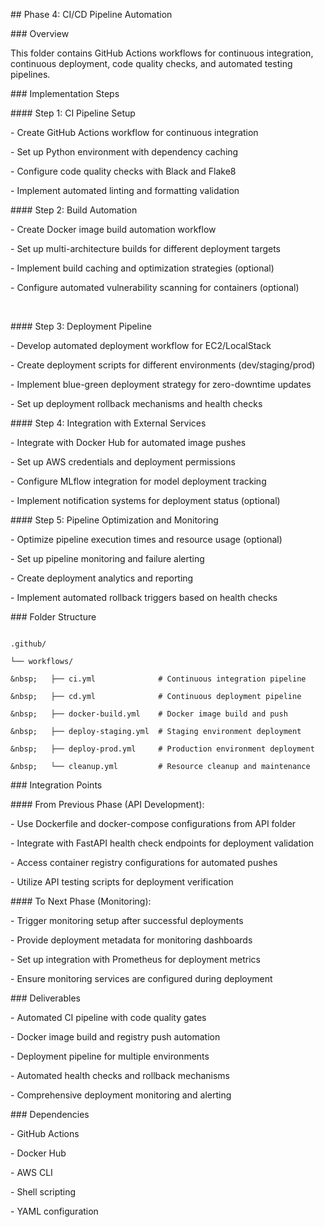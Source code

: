 \## Phase 4: CI/CD Pipeline Automation



\### Overview

This folder contains GitHub Actions workflows for continuous integration, continuous deployment, code quality checks, and automated testing pipelines.



\### Implementation Steps



\#### Step 1: CI Pipeline Setup

\- Create GitHub Actions workflow for continuous integration

\- Set up Python environment with dependency caching

\- Configure code quality checks with Black and Flake8

\- Implement automated linting and formatting validation



\#### Step 2: Build Automation

\- Create Docker image build automation workflow

\- Set up multi-architecture builds for different deployment targets

\- Implement build caching and optimization strategies (optional)

\- Configure automated vulnerability scanning for containers (optional)

&nbsp;

\#### Step 3: Deployment Pipeline

\- Develop automated deployment workflow for EC2/LocalStack

\- Create deployment scripts for different environments (dev/staging/prod)

\- Implement blue-green deployment strategy for zero-downtime updates

\- Set up deployment rollback mechanisms and health checks



\#### Step 4: Integration with External Services

\- Integrate with Docker Hub for automated image pushes

\- Set up AWS credentials and deployment permissions

\- Configure MLflow integration for model deployment tracking

\- Implement notification systems for deployment status (optional)



\#### Step 5: Pipeline Optimization and Monitoring

\- Optimize pipeline execution times and resource usage (optional)

\- Set up pipeline monitoring and failure alerting

\- Create deployment analytics and reporting

\- Implement automated rollback triggers based on health checks



\### Folder Structure

```

.github/

└── workflows/

&nbsp;   ├── ci.yml              # Continuous integration pipeline

&nbsp;   ├── cd.yml              # Continuous deployment pipeline

&nbsp;   ├── docker-build.yml    # Docker image build and push

&nbsp;   ├── deploy-staging.yml  # Staging environment deployment

&nbsp;   ├── deploy-prod.yml     # Production environment deployment

&nbsp;   └── cleanup.yml         # Resource cleanup and maintenance

```



\### Integration Points



\#### From Previous Phase (API Development):

\- Use Dockerfile and docker-compose configurations from API folder

\- Integrate with FastAPI health check endpoints for deployment validation

\- Access container registry configurations for automated pushes

\- Utilize API testing scripts for deployment verification



\#### To Next Phase (Monitoring):

\- Trigger monitoring setup after successful deployments

\- Provide deployment metadata for monitoring dashboards

\- Set up integration with Prometheus for deployment metrics

\- Ensure monitoring services are configured during deployment



\### Deliverables

\- Automated CI pipeline with code quality gates

\- Docker image build and registry push automation

\- Deployment pipeline for multiple environments

\- Automated health checks and rollback mechanisms

\- Comprehensive deployment monitoring and alerting



\### Dependencies

\- GitHub Actions

\- Docker Hub

\- AWS CLI

\- Shell scripting

\- YAML configuration


